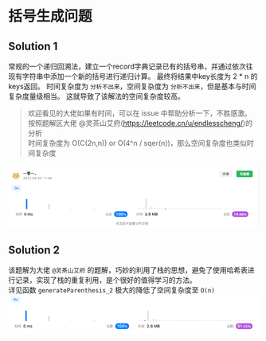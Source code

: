 # 括号生成问题
## Solution 1
常规的一个递归回溯法，建立一个record字典记录已有的括号串，并通过依次往现有字符串中添加一个新的括号进行递归计算。
最终将结果中key长度为 2 * n 的keys返回。 时间复杂度为 `分析不出来`，空间复杂度为 `分析不出来`，但是基本与时间复杂度量级相当。
这就导致了该解法的空间复杂度较高。
> 欢迎看见的大佬如果有时间，可以在 issue 中帮助分析一下，不胜感激。  
> 按照题解区大佬 @灵茶山艾府(https://leetcode.cn/u/endlesscheng/)的分析  
> 时间复杂度为 O(C(2n,n)) or O(4^n / sqer(n))，那么空间复杂度也类似时间复杂度

![img.png](img.png)

## Solution 2
该题解为大佬 `@灵茶山艾府` 的题解，巧妙的利用了栈的思想，避免了使用哈希表进行记录，实现了栈的重复利用，是个很好的值得学习的方法。  
详见函数 `generateParenthesis_2` 极大的降低了空间复杂度至 `O(n)`
![img_1.png](img_1.png)